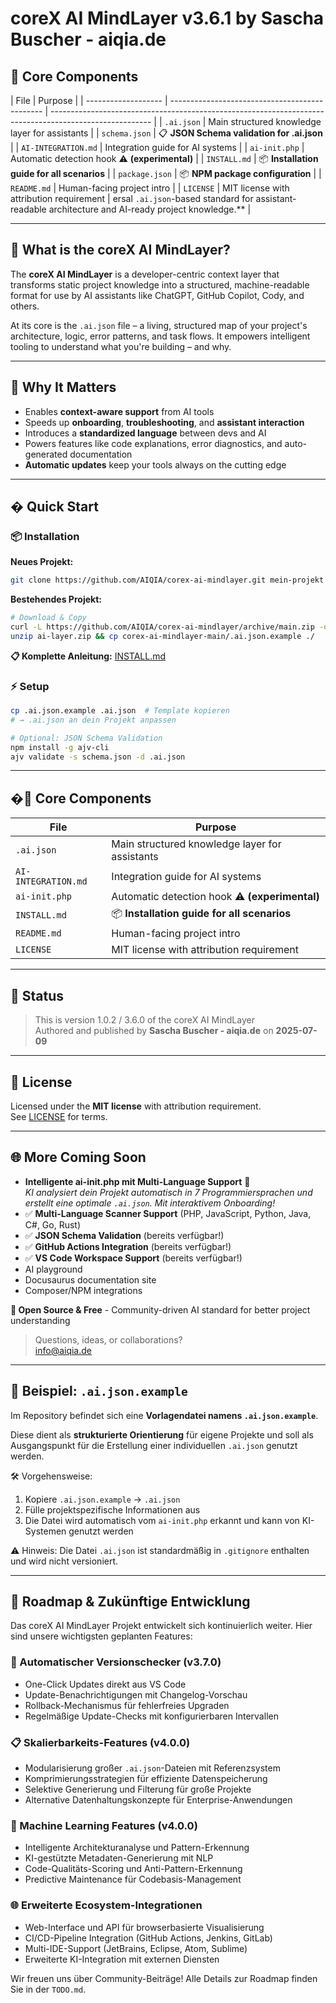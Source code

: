 # coreX AI MindLayer v3.6.1 by Sascha Buscher - aiqia.de

## 🔧 Core Components

| File                | Purpose                                        |
| ------------------- | ---------------------------------------------- | ------------------------------------------------------------------------------------------------------- |
| `.ai.json`          | Main structured knowledge layer for assistants |
| `schema.json`       | 📋 **JSON Schema validation for .ai.json**     |
| `AI-INTEGRATION.md` | Integration guide for AI systems               |
| `ai-init.php`       | Automatic detection hook ⚠️ **(experimental)** |
| `INSTALL.md`        | 📦 **Installation guide for all scenarios**    |
| `package.json`      | 📦 **NPM package configuration**               |
| `README.md`         | Human-facing project intro                     |
| `LICENSE`           | MIT license with attribution requirement       | ersal `.ai.json`-based standard for assistant-readable architecture and AI-ready project knowledge.\*\* |

---

## 🧠 What is the coreX AI MindLayer?

The **coreX AI MindLayer** is a developer-centric context layer that transforms static project knowledge into a structured, machine-readable format for use by AI assistants like ChatGPT, GitHub Copilot, Cody, and others.

At its core is the `.ai.json` file – a living, structured map of your project's architecture, logic, error patterns, and task flows. It empowers intelligent tooling to understand what you're building – and why.

---

## 🚀 Why It Matters

- Enables **context-aware support** from AI tools
- Speeds up **onboarding**, **troubleshooting**, and **assistant interaction**
- Introduces a **standardized language** between devs and AI
- Powers features like code explanations, error diagnostics, and auto-generated documentation
- **Automatic updates** keep your tools always on the cutting edge

---

## � Quick Start

### 📦 Installation

**Neues Projekt:**

```bash
git clone https://github.com/AIQIA/corex-ai-mindlayer.git mein-projekt
```

**Bestehendes Projekt:**

```bash
# Download & Copy
curl -L https://github.com/AIQIA/corex-ai-mindlayer/archive/main.zip -o ai-layer.zip
unzip ai-layer.zip && cp corex-ai-mindlayer-main/.ai.json.example ./
```

**📋 Komplette Anleitung:** [INSTALL.md](INSTALL.md)

### ⚡ Setup

```bash
cp .ai.json.example .ai.json  # Template kopieren
# → .ai.json an dein Projekt anpassen

# Optional: JSON Schema Validation
npm install -g ajv-cli
ajv validate -s schema.json -d .ai.json
```

---

## �🔧 Core Components

| File                | Purpose                                        |
| ------------------- | ---------------------------------------------- |
| `.ai.json`          | Main structured knowledge layer for assistants |
| `AI-INTEGRATION.md` | Integration guide for AI systems               |
| `ai-init.php`       | Automatic detection hook ⚠️ **(experimental)** |
| `INSTALL.md`        | 📦 **Installation guide for all scenarios**    |
| `README.md`         | Human-facing project intro                     |
| `LICENSE`           | MIT license with attribution requirement       |

---

## 📂 Status

> This is version 1.0.2 / 3.6.0 of the coreX AI MindLayer  
> Authored and published by **Sascha Buscher - aiqia.de** on **2025-07-09**

---

## 📝 License

Licensed under the **MIT license** with attribution requirement.  
See [LICENSE](LICENSE) for terms.

---

## 🌐 More Coming Soon

- **Intelligente ai-init.php mit Multi-Language Support** 🤖  
  _KI analysiert dein Projekt automatisch in 7 Programmiersprachen und erstellt eine optimale `.ai.json`. Mit interaktivem Onboarding!_
- ✅ **Multi-Language Scanner Support** (PHP, JavaScript, Python, Java, C#, Go, Rust)
- ✅ **JSON Schema Validation** (bereits verfügbar!)
- ✅ **GitHub Actions Integration** (bereits verfügbar!)
- ✅ **VS Code Workspace Support** (bereits verfügbar!)
- AI playground
- Docusaurus documentation site
- Composer/NPM integrations

**🎯 Open Source & Free** - Community-driven AI standard for better project understanding

> Questions, ideas, or collaborations?  
> [info@aiqia.de](mailto:info@aiqia.de)

---

## 📘 Beispiel: `.ai.json.example`

Im Repository befindet sich eine **Vorlagendatei namens `.ai.json.example`**.

Diese dient als **strukturierte Orientierung** für eigene Projekte und soll als Ausgangspunkt für die Erstellung einer individuellen `.ai.json` genutzt werden.

🛠️ Vorgehensweise:

1. Kopiere `.ai.json.example` → `.ai.json`
2. Fülle projektspezifische Informationen aus
3. Die Datei wird automatisch vom `ai-init.php` erkannt und kann von KI-Systemen genutzt werden

⚠️ Hinweis: Die Datei `.ai.json` ist standardmäßig in `.gitignore` enthalten und wird nicht versioniert.

---

## 🚀 Roadmap & Zukünftige Entwicklung

Das coreX AI MindLayer Projekt entwickelt sich kontinuierlich weiter. Hier sind unsere wichtigsten geplanten Features:

### 🔄 Automatischer Versionschecker (v3.7.0)

- One-Click Updates direkt aus VS Code
- Update-Benachrichtigungen mit Changelog-Vorschau
- Rollback-Mechanismus für fehlerfreies Upgraden
- Regelmäßige Update-Checks mit konfigurierbaren Intervallen

### 📋 Skalierbarkeits-Features (v4.0.0)

- Modularisierung großer `.ai.json`-Dateien mit Referenzsystem
- Komprimierungsstrategien für effiziente Datenspeicherung
- Selektive Generierung und Filterung für große Projekte
- Alternative Datenhaltungskonzepte für Enterprise-Anwendungen

### 🤖 Machine Learning Features (v4.0.0)

- Intelligente Architekturanalyse und Pattern-Erkennung
- KI-gestützte Metadaten-Generierung mit NLP
- Code-Qualitäts-Scoring und Anti-Pattern-Erkennung
- Predictive Maintenance für Codebasis-Management

### 🌐 Erweiterte Ecosystem-Integrationen

- Web-Interface und API für browserbasierte Visualisierung
- CI/CD-Pipeline Integration (GitHub Actions, Jenkins, GitLab)
- Multi-IDE-Support (JetBrains, Eclipse, Atom, Sublime)
- Erweiterte KI-Integration mit externen Diensten

Wir freuen uns über Community-Beiträge! Alle Details zur Roadmap finden Sie in der `TODO.md`.
